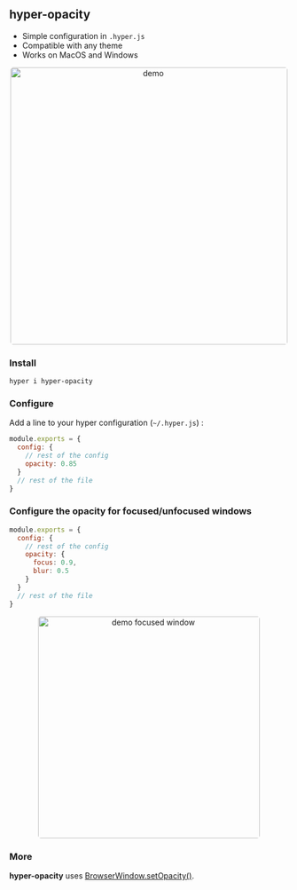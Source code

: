 ## hyper-opacity

* Simple configuration in `.hyper.js`
* Compatible with any theme
* Works on MacOS and Windows

<div align="center">
<p>
<img alt="demo" src="demo.gif" width="500px" style="border-radius:5px" />
</p>
</div>

### Install

`hyper i hyper-opacity`

### Configure

Add a line to your hyper configuration (`~/.hyper.js`) :

```js
module.exports = {
  config: {
    // rest of the config
    opacity: 0.85
  }
  // rest of the file
}
```

### Configure the opacity for focused/unfocused windows

```js
module.exports = {
  config: {
    // rest of the config
    opacity: {
      focus: 0.9,
      blur: 0.5
    }
  }
  // rest of the file
}
```

<div align="center">
<p>
<img alt="demo focused window" src="demo-focus.gif" width="400px" style="border-radius:5px" />
</p>
</div>

### More

**hyper-opacity** uses [BrowserWindow.setOpacity()](https://electronjs.org/docs/api/browser-window#winsetopacityopacity-windows-macos).
